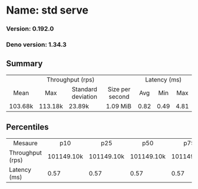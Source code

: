 # Name: std serve 
  
  ### Version: 0.192.0
  ### Deno version: 1.34.3

## Summary
<table>
<tr>
    <td align="center" colspan="4">Throughput (rps)</td>
    <td align="center" colspan="3">Latency (ms)</td>
</tr>
<tr>
    <td align="center">Mean</td>
    <td align="center">Max</td>
    <td align="center">Standard deviation</td>
    <td align="center">Size per second</td>
    <td align="center">Avg</td>
    <td align="center">Min</td>
    <td align="center">Max</td>
</tr>
<tr>
    <td>103.68k</td>
    <td>113.18k</td>
    <td>23.89k</td>
    <td>1.09 MiB</td>
    <td>0.82</td>
    <td>0.49</td>
    <td>4.81</td>
</tr>
</table>

## Percentiles

<table>
<tr>
  <td align="center">Mesaure</td>
  <td align="center">p10</td>
  <td align="center">p25</td>
  <td align="center">p50</td>
  <td align="center">p75</td>
  <td align="center">p90</td>
  <td align="center">p95</td>
  <td align="center">p99</td>
</tr>
<tr>
  <td>Throughput (rps)</td>
  <td>101149.10k</td>
  <td>101149.10k</td>
  <td>101149.10k</td>
  <td>101149.10k</td>
  <td>113184.73k</td>
  <td>113184.73k</td>
  <td>113184.73k</td>
</tr>
<tr>
  <td>Latency (ms)</td>
  <td>0.57</td>
  <td>0.57</td>
  <td>0.57</td>
  <td>0.57</td>
  <td>1.13</td>
  <td>1.41</td>
  <td>3.51</td>
</tr>
</table>

